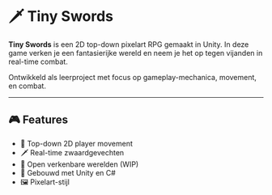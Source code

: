 # 🗡️ Tiny Swords

**Tiny Swords** is een 2D top-down pixelart RPG gemaakt in Unity. 
In deze game verken je een fantasierijke wereld en neem je het op tegen vijanden in real-time combat. 

Ontwikkeld als leerproject met focus op gameplay-mechanica, movement, en combat.

---

## 🎮 Features

- 🔹 Top-down 2D player movement
- 🗡️ Real-time zwaardgevechten
- 🧭 Open verkenbare werelden (WIP)
- 🧱 Gebouwd met Unity en C#
- 🖼️ Pixelart-stijl
